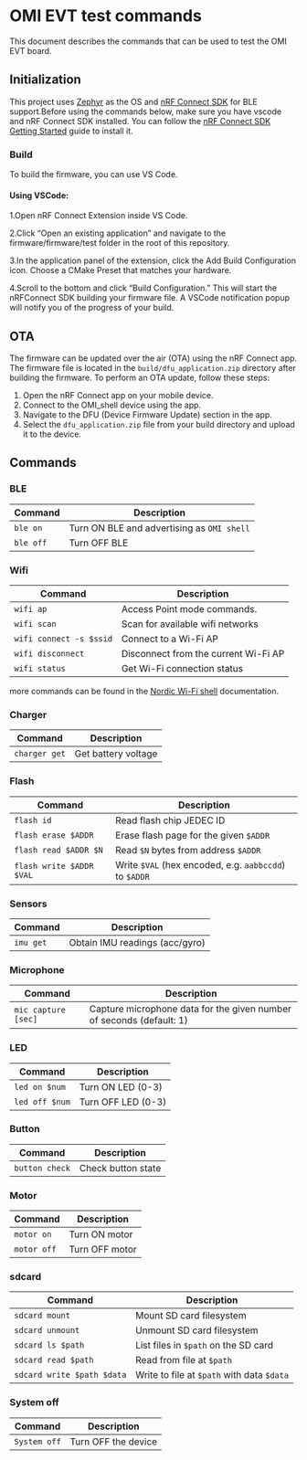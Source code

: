 # OMI EVT test commands

This document describes the commands that can be used to test the OMI EVT board.

## Initialization

This project uses [Zephyr](https://docs.zephyrproject.org/latest/getting_started/index.html) as the OS and [nRF Connect SDK](https://docs.nordicsemi.com/bundle/ncs-latest/page/zephyr/develop/toolchains/zephyr_sdk.html) for BLE support.Before using the commands below, make sure you have vscode and nRF Connect SDK installed. You can follow the [nRF Connect SDK Getting Started](https://docs.nordicsemi.com/bundle/ncs-latest/page/nrf/installation/install_ncs.html) guide to install it.

### Build

To build the firmware, you can use VS Code.

#### Using VSCode:
1.Open nRF Connect Extension inside VS Code.

2.Click “Open an existing application” and navigate to the firmware/firmware/test folder in the root of this repository.

3.In the application panel of the extension, click the Add Build Configuration icon. Choose a CMake Preset that matches your hardware.

4.Scroll to the bottom and click “Build Configuration.” This will start the nRFConnect SDK building your firmware file. A VSCode notification popup will notify you of the progress of your build.

## 

## OTA

The firmware can be updated over the air (OTA) using the nRF Connect app. The firmware file is located in the `build/dfu_application.zip` directory after building the firmware. To perform an OTA update, follow these steps:
1. Open the nRF Connect app on your mobile device.
2. Connect to the OMI_shell device using the app.
3. Navigate to the DFU (Device Firmware Update) section in the app.
4. Select the `dfu_application.zip` file from your build directory and upload it to the device.

## Commands

### BLE

| Command | Description |
| --- | --- |
| `ble on` | Turn ON BLE and advertising as `OMI shell` |
| `ble off` | Turn OFF BLE |

### Wifi

| Command | Description |
| --- | --- |
| `wifi ap` | Access Point mode commands. |
| `wifi scan` | Scan for available wifi networks |
| `wifi connect -s $ssid` | Connect to a Wi-Fi AP |
| `wifi disconnect` | Disconnect from the current Wi-Fi AP |
| `wifi status` | Get Wi-Fi connection status |
more commands can be found in the [Nordic Wi-Fi shell](https://docs.nordicsemi.com/bundle/ncs-latest/page/nrf/samples/wifi/shell/README.html#supported_cli_commands) documentation.


### Charger

| Command | Description |
| --- | --- |
| `charger get` | Get battery voltage |

### Flash

| Command | Description |
| --- | --- |
| `flash id` | Read flash chip JEDEC ID |
| `flash erase $ADDR` | Erase flash page for the given `$ADDR` |
| `flash read $ADDR $N` | Read `$N` bytes from address `$ADDR` |
| `flash write $ADDR $VAL` | Write `$VAL` (hex encoded, e.g. `aabbccdd`) to `$ADDR` |

### Sensors

| Command | Description |
| --- | --- |
| `imu get` | Obtain IMU readings (acc/gyro) |

### Microphone

| Command | Description |
| --- | --- |
| `mic capture [sec]` | Capture microphone data for the given number of seconds (default: 1) |


### LED

| Command | Description |
| --- | --- |
| `led on $num` | Turn ON LED (0-3) |
| `led off $num` | Turn OFF LED (0-3) |

### Button

| Command | Description |
| --- | --- |
| `button check` | Check button state |

### Motor

| Command | Description |
| --- | --- |
| `motor on` | Turn ON motor |
| `motor off` | Turn OFF motor |

### sdcard

| Command | Description |
| --- | --- |
| `sdcard mount` | Mount SD card filesystem |
| `sdcard unmount` | Unmount SD card filesystem |
| `sdcard ls $path` | List files in `$path` on the SD card |
| `sdcard read $path ` | Read from file at `$path` |
| `sdcard write $path $data` | Write to file at `$path` with data `$data` |

###  System off

| Command | Description |
| --- | --- |
| `System off` | Turn OFF the device |

